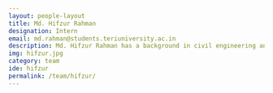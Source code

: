 ```yaml
---
layout: people-layout
title: Md. Hifzur Rahman
designation: Intern
email: md.rahman@students.teriuniversity.ac.in
description: Md. Hifzur Rahman has a background in civil engineering and is studying M.Tech. in Urban Development and Management at TERI School of Advanced Studies, New Delhi. As part of his course curriculum, he is doing his major project under Fields of View on "Platform for Integrated Governance in Chennai.
img: hifzur.jpg
category: team
ide: hifzur
permalink: /team/hifzur/
---
```

